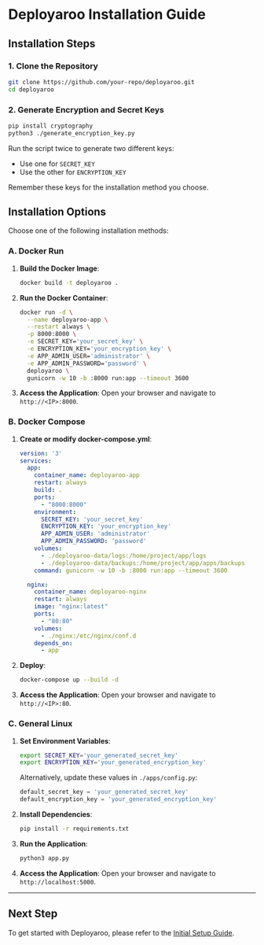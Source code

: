 # Deployaroo Installation Guide

## Installation Steps

### 1. Clone the Repository

```sh
git clone https://github.com/your-repo/deployaroo.git
cd deployaroo
```

### 2. Generate Encryption and Secret Keys

```sh
pip install cryptography
python3 ./generate_encryption_key.py
```

Run the script twice to generate two different keys:
- Use one for `SECRET_KEY`
- Use the other for `ENCRYPTION_KEY`

Remember these keys for the installation method you choose.

## Installation Options

Choose one of the following installation methods:

### A. Docker Run

1. **Build the Docker Image**:
   ```sh
   docker build -t deployaroo .
   ```

2. **Run the Docker Container**:
   ```sh
   docker run -d \
     --name deployaroo-app \
     --restart always \
     -p 8000:8000 \
     -e SECRET_KEY='your_secret_key' \
     -e ENCRYPTION_KEY='your_encryption_key' \
     -e APP_ADMIN_USER='administrator' \
     -e APP_ADMIN_PASSWORD='password' \
     deployaroo \
     gunicorn -w 10 -b :8000 run:app --timeout 3600
   ```

3. **Access the Application**:
   Open your browser and navigate to `http://<IP>:8000`.

### B. Docker Compose

1. **Create or modify docker-compose.yml**:
   ```yaml
   version: '3'
   services:
     app:
       container_name: deployaroo-app
       restart: always
       build: .
       ports:
         - "8000:8000"
       environment:
         SECRET_KEY: 'your_secret_key'
         ENCRYPTION_KEY: 'your_encryption_key'
         APP_ADMIN_USER: 'administrator'
         APP_ADMIN_PASSWORD: 'password'
       volumes:
         - ./deployaroo-data/logs:/home/project/app/logs
         - ./deployaroo-data/backups:/home/project/app/apps/backups
       command: gunicorn -w 10 -b :8000 run:app --timeout 3600

     nginx:
       container_name: deployaroo-nginx
       restart: always
       image: "nginx:latest"
       ports:
         - "80:80"
       volumes:
         - ./nginx:/etc/nginx/conf.d
       depends_on:
         - app
   ```

2. **Deploy**:
   ```sh
   docker-compose up --build -d
   ```

3. **Access the Application**:
   Open your browser and navigate to `http://<IP>:80`.

### C. General Linux

1. **Set Environment Variables**:
   ```sh
   export SECRET_KEY='your_generated_secret_key'
   export ENCRYPTION_KEY='your_generated_encryption_key'
   ```
   
   Alternatively, update these values in `./apps/config.py`:
   ```python
   default_secret_key = 'your_generated_secret_key'
   default_encryption_key = 'your_generated_encryption_key'
   ```

2. **Install Dependencies**:
   ```sh
   pip install -r requirements.txt
   ```

3. **Run the Application**:
   ```sh
   python3 app.py
   ```

4. **Access the Application**:
   Open your browser and navigate to `http://localhost:5000`.

---

## Next Step

To get started with Deployaroo, please refer to the [Initial Setup Guide](../initial-setup).
